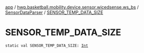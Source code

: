 [app](../../index.md) / [hwp.basketball.mobility.device.sensor.wicedsense.ws_bs](../index.md) / [SensorDataParser](index.md) / [SENSOR_TEMP_DATA_SIZE](.)

# SENSOR_TEMP_DATA_SIZE

`static val SENSOR_TEMP_DATA_SIZE: `[`Int`](https://kotlinlang.org/api/latest/jvm/stdlib/kotlin/-int/index.html)